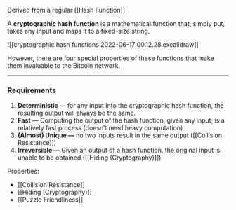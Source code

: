Derived from a regular [[Hash Function]]

A **cryptographic hash function** is a mathematical function that, simply put, takes any input and maps it to a fixed-size string.

![[cryptographic hash functions 2022-06-17 00.12.28.excalidraw]]

However, there are four special properties of these functions that make them invaluable to the Bitcoin network.

___
### Requirements
1. **Deterministic —** for any input into the cryptographic hash function, the resulting output will always be the same.
2. **Fast** — Computing the output of the hash function, given any input, is a relatively fast process (doesn’t need heavy computation)
3. **(Almost) Unique —** no two inputs result in the same output ([[Collision Resistance]])
4. **Irreversible —** Given an output of a hash function, the original input is unable to be obtained ([[Hiding (Cryptography)]])

Properties:
- [[Collision Resistance]]
- [[Hiding (Cryptography)]]
- [[Puzzle Friendliness]]



